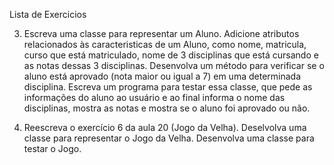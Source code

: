 
 Lista de Exercicios

 3. Escreva uma classe para representar um Aluno. Adicione atributos relacionados às caracteristicas de um Aluno, como nome, matricula, curso que está matriculado, nome de 3 disciplinas que está cursando e as notas dessas 3 disciplinas. Desenvolva um método para verificar se o aluno está aprovado (nota maior ou igual a 7) em uma determinada disciplina. Escreva um programa para testar essa classe, que pede as informações do aluno ao usuário e ao final informa o nome das disciplinas, mostra as notas e mostra se o aluno foi aprovado ou não.
 
 4. Reescreva o exercício 6 da aula 20 (Jogo da Velha). Deselvolva uma classe para representar o Jogo da Velha. Desenvolva uma classe para testar o Jogo.